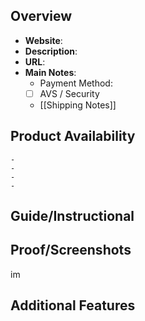 ## Overview

- **Website**: 
- **Description**: 
- **URL**: 
- **Main Notes**:
    - Payment Method:
    - [ ] AVS / Security
    - [[Shipping Notes]]

## Product Availability

    -
    -
    -
    -
## Guide/Instructional

## Proof/Screenshots
 im

## Additional Features